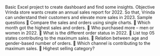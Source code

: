 Basic Excel project to create dashboard 
and find some insights.
Objective
Vrinda store wants create an annual sales report 
for 2022. So that, Vrinda can understand their 
customers and elevate more sales in 2023.
Sample questions
 Compare the sales and orders using single charts.
 Which month got the highest sales and orders.
 Who purchased more – men or women in 2022.
 What is the different order status in 2022.
 List top 05 states contributing to the maximum sales.
 Relation between age and gender-based number of 
orders.
 Which channel is contributing to the maximum sales.
 Highest selling category?
